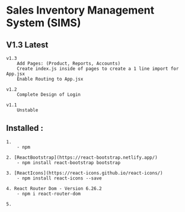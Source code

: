 # Sales Inventory Management System (SIMS)

## V1.3 Latest 

    v1.3
        Add Pages: (Product, Reports, Accounts)
        Create index.js inside of pages to create a 1 line import for App.jsx
        Enable Routing to App.jsx

    v1.2 
        Complete Design of Login

    v1.1 
        Unstable 


## Installed : 

    1. 
        - npm

    2. [ReactBootstrap](https://react-bootstrap.netlify.app/)
        - npm install react-bootstrap bootstrap

    3. [ReactIcons](https://react-icons.github.io/react-icons/)
        - npm install react-icons --save

    4. React Router Dom - Version 6.26.2 
        - npm i react-router-dom

    5. 